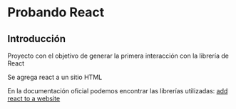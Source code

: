 # Probando React

## Introducción

Proyecto con el objetivo de generar la primera interacción con la librería de React

Se agrega react a un sitio HTML

En la documentación oficial podemos encontrar las librerías utilizadas: 
    [add react to a website](https://es.reactjs.org/docs/add-react-to-a-website.html)


